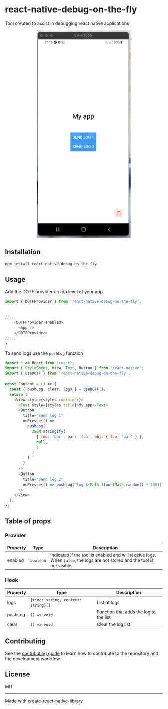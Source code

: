 # react-native-debug-on-the-fly

Tool created to assist in debugging react native applications

<p align="center">
  <a href="https://www.gatsbyjs.org">
    <img alt="Gatsby" src="./example.gif" width="300" />
  </a>
</p>

## Installation

```sh
npm install react-native-debug-on-the-fly
```

## Usage

Add the DOTF provider on top level of your app

```js
import { DOTFProvider } from 'react-native-debug-on-the-fly';


//...
    <DOTFProvider enabled>
      <App />
    </DOTFProvider>
//...
}

```

To send logs use the `pushLog` function

```js
import * as React from 'react';
import { StyleSheet, View, Text, Button } from 'react-native';
import { useDOTF } from 'react-native-debug-on-the-fly';

const Content = () => {
  const { pushLog, clear, logs } = useDOTF();
  return (
    <View style={styles.container}>
      <Text style={styles.title}>My app</Text>
      <Button
        title="Send log 1"
        onPress={() =>
          pushLog(
            JSON.stringify(
              { foo: 'bar', bar: 'foo', obj: { foo: 'bar' } },
              null,
              2
            )
          )
        }
      />
      <Button
        title="Send log 2"
        onPress={() => pushLog(`log ${Math.floor(Math.random() * 100)}`)}
      />
    </View>
  );
};
```

## Table of props

### Provider

| Property | Type      | Description                                                                                                               |
| -------- | --------- | ------------------------------------------------------------------------------------------------------------------------- |
| enabled  | `boolean` | Indicates if the tool is enabled and will receive logs. When `false`, the logs are not stored and the tool is not visible |

### Hook

| Property | Type                                | Description                            |
| -------- | ----------------------------------- | -------------------------------------- |
| logs     | `{time: string, content: string}[]` | List of logs                           |
| pushLog  | `() => void`                        | Function that adds the log to the list |
| clear    | `() => void`                        | Clear the log list                     |

## Contributing

See the [contributing guide](CONTRIBUTING.md) to learn how to contribute to the repository and the development workflow.

## License

MIT

---

Made with [create-react-native-library](https://github.com/callstack/react-native-builder-bob)
